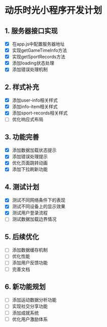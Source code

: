 # 动乐时光小程序开发计划

## 1. 服务器接口实现
- [x] 在app.js中配置服务器地址
- [x] 实现getGameTimeInfo方法
- [x] 实现getSportRecords方法
- [x] 添加loading状态处理
- [x] 添加错误处理机制

## 2. 样式补充
- [x] 添加user-info相关样式
- [x] 添加info-item相关样式
- [x] 添加sport-records相关样式
- [ ] 优化响应式布局

## 3. 功能完善
- [x] 添加数据加载状态提示
- [x] 添加错误处理提示
- [x] 优化页面跳转动画
- [x] 添加下拉刷新功能

## 4. 测试计划
- [x] 测试不同网络条件下的表现
- [x] 测试不同设备上的显示效果
- [x] 测试用户登录流程
- [ ] 测试数据加载边界情况

## 5. 后续优化
- [ ] 添加数据缓存机制
- [ ] 优化性能
- [ ] 添加用户反馈功能
- [ ] 完善文档

## 6. 新功能规划
- [ ] 添加运动数据分析功能
- [ ] 实现社交分享功能
- [ ] 添加成就系统
- [ ] 优化用户激励体系
